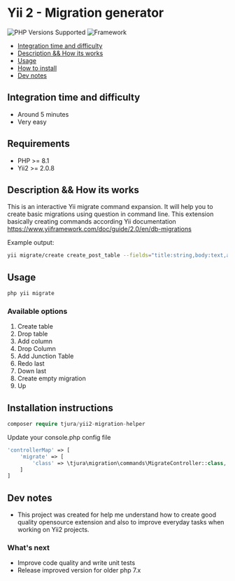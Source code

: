 # Yii 2 - Migration generator

<p style="">
 <a title="PHP Versions Supported"><img alt="PHP Versions Supported" src="https://img.shields.io/badge/php->=8.1-777bb3.svg?logo=php&logoColor=white&labelColor=555555&style=for-the-badge"></a>  
 <a title="Framework"><img alt="Framework" src="https://img.shields.io/badge/Framework-Yii2-777bb3.svg?logo=framework&logoColor=white&labelColor=555555&style=for-the-badge"></a>
</p>

- [Integration time and difficulty](#integration-time-and-difficulty)
- [Description && How its works](#description--how-its-works)
- [Usage](#usage)
- [How to install](#installation-instructions)
- [Dev notes](#dev-notes)

## Integration time and difficulty

- Around 5 minutes
- Very easy

## Requirements
- PHP >= 8.1
- Yii2 >= 2.0.8

## Description && How its works

This is an interactive Yii migrate command expansion. It will help you to create basic migrations using question in
command line.
This extension basically creating commands according Yii documentation
https://www.yiiframework.com/doc/guide/2.0/en/db-migrations

Example output:

```bash
yii migrate/create create_post_table --fields="title:string,body:text,author_id:integer:notNull:foreignKey(user)"
```



## Usage

```bash
php yii migrate
```

### Available options

1. Create table
2. Drop table
3. Add column
4. Drop Column
5. Add Junction Table
6. Redo last
7. Down last
8. Create empty migration
9. Up

## Installation instructions

```php
composer require tjura/yii2-migration-helper
```

Update your console.php config file

```php
'controllerMap' => [
    'migrate' => [
        'class' => \tjura\migration\commands\MigrateController::class,
    ]
]
```

## Dev notes

- This project was created for help me understand how to create good quality opensource extension and also to improve
  everyday tasks when working on Yii2 projects.

### What's next

- Improve code quality and write unit tests
- Release improved version for older php 7.x